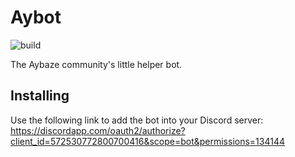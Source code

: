 # Aybot 
![build](https://github.com/aybaze/aybot/workflows/build/badge.svg)

The Aybaze community's little helper bot.

## Installing

Use the following link to add the bot into your Discord server: https://discordapp.com/oauth2/authorize?client_id=572530772800700416&scope=bot&permissions=134144
